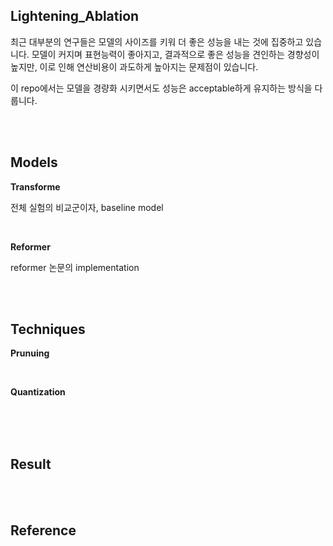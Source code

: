 ## Lightening_Ablation

최근 대부분의 연구들은 모델의 사이즈를 키워 더 좋은 성능을 내는 것에 집중하고 있습니다. 모델이 커지며 표현능력이 좋아지고, 결과적으로 좋은 성능을 견인하는 경향성이 높지만, 이로 인해 연산비용이 과도하게 높아지는 문제점이 있습니다. 

이 repo에서는 모델을 경량화 시키면서도 성능은 acceptable하게 유지하는 방식을 다룹니다.

<br>
<br>

## Models

**Transforme**

전체 실험의 비교군이자, baseline model

<br>

**Reformer**

reformer 논문의 implementation

<br>
<br>

## Techniques

**Prunuing**

<br>

**Quantization**

<br>

<br>
<br>

## Result

<br>
<br>

## Reference
